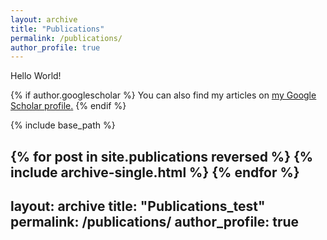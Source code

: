 ```yaml
---
layout: archive
title: "Publications"
permalink: /publications/
author_profile: true
---
```

Hello World!

{% if author.googlescholar %}
  You can also find my articles on <u><a href="{{author.googlescholar}}">my Google Scholar profile</a>.</u>
{% endif %}

{% include base_path %}

{% for post in site.publications reversed %}
  {% include archive-single.html %}
{% endfor %}
---
layout: archive
title: "Publications_test"
permalink: /publications/
author_profile: true
---

